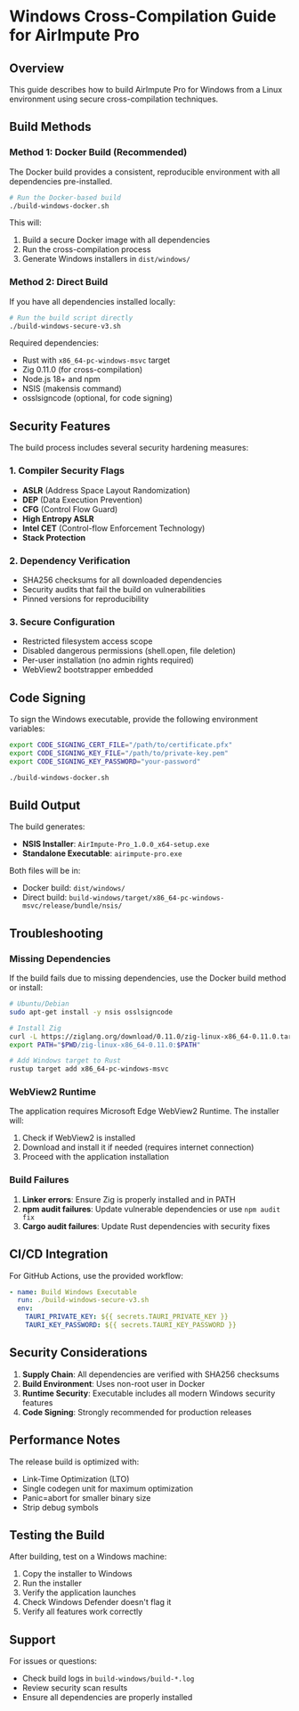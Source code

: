 # Windows Cross-Compilation Guide for AirImpute Pro

## Overview

This guide describes how to build AirImpute Pro for Windows from a Linux environment using secure cross-compilation techniques.

## Build Methods

### Method 1: Docker Build (Recommended)

The Docker build provides a consistent, reproducible environment with all dependencies pre-installed.

```bash
# Run the Docker-based build
./build-windows-docker.sh
```

This will:
1. Build a secure Docker image with all dependencies
2. Run the cross-compilation process
3. Generate Windows installers in `dist/windows/`

### Method 2: Direct Build

If you have all dependencies installed locally:

```bash
# Run the build script directly
./build-windows-secure-v3.sh
```

Required dependencies:
- Rust with `x86_64-pc-windows-msvc` target
- Zig 0.11.0 (for cross-compilation)
- Node.js 18+ and npm
- NSIS (makensis command)
- osslsigncode (optional, for code signing)

## Security Features

The build process includes several security hardening measures:

### 1. Compiler Security Flags
- **ASLR** (Address Space Layout Randomization)
- **DEP** (Data Execution Prevention)
- **CFG** (Control Flow Guard)
- **High Entropy ASLR**
- **Intel CET** (Control-flow Enforcement Technology)
- **Stack Protection**

### 2. Dependency Verification
- SHA256 checksums for all downloaded dependencies
- Security audits that fail the build on vulnerabilities
- Pinned versions for reproducibility

### 3. Secure Configuration
- Restricted filesystem access scope
- Disabled dangerous permissions (shell.open, file deletion)
- Per-user installation (no admin rights required)
- WebView2 bootstrapper embedded

## Code Signing

To sign the Windows executable, provide the following environment variables:

```bash
export CODE_SIGNING_CERT_FILE="/path/to/certificate.pfx"
export CODE_SIGNING_KEY_FILE="/path/to/private-key.pem"
export CODE_SIGNING_KEY_PASSWORD="your-password"

./build-windows-docker.sh
```

## Build Output

The build generates:
- **NSIS Installer**: `AirImpute-Pro_1.0.0_x64-setup.exe`
- **Standalone Executable**: `airimpute-pro.exe`

Both files will be in:
- Docker build: `dist/windows/`
- Direct build: `build-windows/target/x86_64-pc-windows-msvc/release/bundle/nsis/`

## Troubleshooting

### Missing Dependencies

If the build fails due to missing dependencies, use the Docker build method or install:

```bash
# Ubuntu/Debian
sudo apt-get install -y nsis osslsigncode

# Install Zig
curl -L https://ziglang.org/download/0.11.0/zig-linux-x86_64-0.11.0.tar.xz | tar -xJ
export PATH="$PWD/zig-linux-x86_64-0.11.0:$PATH"

# Add Windows target to Rust
rustup target add x86_64-pc-windows-msvc
```

### WebView2 Runtime

The application requires Microsoft Edge WebView2 Runtime. The installer will:
1. Check if WebView2 is installed
2. Download and install it if needed (requires internet connection)
3. Proceed with the application installation

### Build Failures

1. **Linker errors**: Ensure Zig is properly installed and in PATH
2. **npm audit failures**: Update vulnerable dependencies or use `npm audit fix`
3. **Cargo audit failures**: Update Rust dependencies with security fixes

## CI/CD Integration

For GitHub Actions, use the provided workflow:

```yaml
- name: Build Windows Executable
  run: ./build-windows-secure-v3.sh
  env:
    TAURI_PRIVATE_KEY: ${{ secrets.TAURI_PRIVATE_KEY }}
    TAURI_KEY_PASSWORD: ${{ secrets.TAURI_KEY_PASSWORD }}
```

## Security Considerations

1. **Supply Chain**: All dependencies are verified with SHA256 checksums
2. **Build Environment**: Uses non-root user in Docker
3. **Runtime Security**: Executable includes all modern Windows security features
4. **Code Signing**: Strongly recommended for production releases

## Performance Notes

The release build is optimized with:
- Link-Time Optimization (LTO)
- Single codegen unit for maximum optimization
- Panic=abort for smaller binary size
- Strip debug symbols

## Testing the Build

After building, test on a Windows machine:

1. Copy the installer to Windows
2. Run the installer
3. Verify the application launches
4. Check Windows Defender doesn't flag it
5. Verify all features work correctly

## Support

For issues or questions:
- Check build logs in `build-windows/build-*.log`
- Review security scan results
- Ensure all dependencies are properly installed